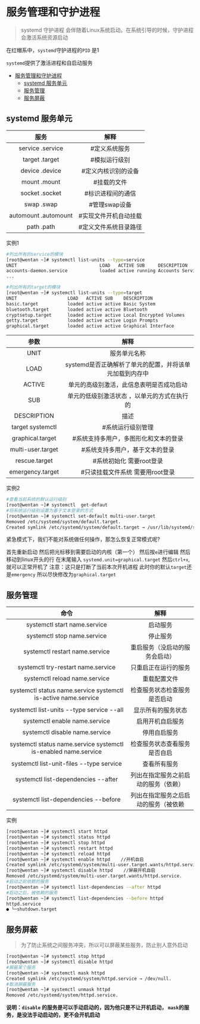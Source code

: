 [//]: # (哈哈我是注释，不会在浏览器中显示。
  Date: 2022-01-15 22:37:55
  LastEditors: gyg
  LastEditTime: 2022-01-18 23:06:03
  FilePath: \test\1_12@服务管理和守护进程.mm.md
)

# 服务管理和守护进程

>systemd 守护进程 会伴随着Linux系统启动。在系统引导的时候，守护进程会激活系统资源启动

在红帽系中，`systemd`守护进程的`PID` 是1

`systemd`提供了激活进程和自启动服务

<!-- @import "[TOC]" {cmd="toc" depthFrom=1 depthTo=6 orderedList=false} -->

<!-- code_chunk_output -->

- [服务管理和守护进程](#服务管理和守护进程)
  - [systemd 服务单元](#systemd-服务单元)
  - [服务管理](#服务管理)
  - [服务屏蔽](#服务屏蔽)

<!-- /code_chunk_output -->

## systemd 服务单元

服务|解释
:-: | :-:
service      .service   |    #定义系统服务
target       .target     |   #模拟运行级别
device       .device   |     #定义内核识别的设备
mount        .mount    |        #挂载的文件
socket       .socket   |     #标识进程间的通信
swap         .swap     |     #管理swap设备
automount    .automount  |      #实现文件开机自动挂载
path         .path        |    #定义文件系统目录路径

实例1

```bash
#列出所有的service的模块
[root@wentan ~]# systemctl list-units --type=service
UNIT                               LOAD   ACTIVE SUB     DESCRIPTION              
accounts-daemon.service            loaded active running Accounts Service       
...

#列出所有的target的模块
[root@wentan ~]# systemctl list-units --type=target
UNIT                   LOAD   ACTIVE SUB    DESCRIPTION                
basic.target           loaded active active Basic System               
bluetooth.target       loaded active active Bluetooth                  
cryptsetup.target      loaded active active Local Encrypted Volumes    
getty.target           loaded active active Login Prompts              
graphical.target       loaded active active Graphical Interface
```

参数|解释
:-: | :-:
UNIT|服务单元名称
LOAD| systemd是否正确解析了单元的配置，并将该单元加载到内存中
ACTIVE|单元的高级别激活，此信息表明是否成功启动
SUB|单元的低级别激活状态  ，以单元的方式在执行的
DESCRIPTION|描述
target systemctl  | #系统运行级别管理
graphical.target  | #系统支持多用户，多图形化和文本的登录
multi-user.target | #系统支持多用户，基于文本的登录
rescue.target  |    #系统初始化   需要root登录
emergency.target|   #只读挂载文件系统   需要用root登录


实例2

```bash
#查看当前系统的默认运行级别
[root@wentan ~]# systemctl  get-defaut   
#将系统运行级别设置为基于文本登录的方式
[root@wentan ~]# systemctl set-default multi-user.target 
Removed /etc/systemd/system/default.target.
Created symlink /etc/systemd/system/default.target → /usr/lib/systemd/system/multi-user.target.
```

紧急模式下，我们不能对系统做任何操作，那怎么恢复正常模式呢?

首先重新启动 然后把光标移到需要启动的内核（第一个） 然后按`e`进行编辑 然后移动到linux开头的行 在末尾输入 `systemd.unit=graphical.target` 然后`ctrl+x`,就可以正常开机了 注意：这只是打断了当前本次开机进程 此时你的默认`target`还是`emergency` 所以尽快修改为`graphical.target`

## 服务管理

命令|解释
:-: | :-:
systemctl start name.service	|启动服务
systemctl stop name.service	|停止服务
systemctl restart name.service|	重启服务（没启动的服务会启动）
systemctl try-restart name.service|	只重启正在运行的服务
systemctl reload name.service	|重载配置文件
systemctl status name.service systemctl is-active name.service	|检查服务状态检查服务是否启动
systemctl list-units --type service --all|	显示所有的服务状态
systemctl enable name.service	|启用开机自启服务
systemctl disable name.service|	停用自启服务
systemctl status name.service systemctl is-enabled name.service	|检查服务状态查看服务是否自启
systemctl list-unit-files --type service|	查看所有服务
systemctl list-dependencies --after	|列出在指定服务之前启动的服务（依赖）
systemctl list-dependencies --before|	列出在指定服务之后启动的服务（被依赖


实例

```bash
[root@wentan ~]# systemctl start httpd
[root@wentan ~]# systemctl status httpd
[root@wentan ~]# systemctl stop httpd
[root@wentan ~]# systemctl restart httpd
[root@wentan ~]# systemctl reload httpd
[root@wentan ~]# systemctl enable httpd    //开机自启
Created symlink /etc/systemd/system/multi-user.target.wants/httpd.service → /usr/lib/systemd/system/httpd.service.
[root@wentan ~]# systemctl disable httpd    //屏蔽开机自启
Removed /etc/systemd/system/multi-user.target.wants/httpd.service.
#启动之前依赖的服务
[root@wentan ~]# systemctl list-dependencies --after httpd
#启动之后，被依赖的服务
[root@wentan ~]# systemctl list-dependencies --before httpd
httpd.service
● └─shutdown.target
```

## 服务屏蔽

>为了防止系统之间服务冲突，所以可以屏蔽某些服务，防止别人意外启动

```bash
[root@wentan ~]# systemctl stop httpd
[root@wentan ~]# systemctl disable httpd
#屏蔽某个服务
[root@wentan ~]# systemctl mask httpd
Created symlink /etc/systemd/system/httpd.service → /dev/null.
#取消屏蔽服务
[root@wentan ~]# systemctl unmask httpd
Removed /etc/systemd/system/httpd.service.
```

**说明：`disable` 的服务是可以手动启动的，因为他只是不让开机启动，
`mask`的服务，是没法手动启动的，更不会开机启动**
